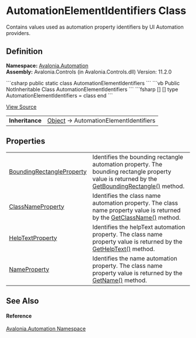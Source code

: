 # AutomationElementIdentifiers Class


Contains values used as automation property identifiers by UI Automation providers.



## Definition
**Namespace:** <a href="N_Avalonia_Automation">Avalonia.Automation</a>  
**Assembly:** Avalonia.Controls (in Avalonia.Controls.dll) Version: 11.2.0

<Tabs groupId="api-code-preview">
<TabItem value="csharp" label="C#">
```csharp
public static class AutomationElementIdentifiers
```
</TabItem>
<TabItem value="vb" label="VB">
```vb
Public NotInheritable Class AutomationElementIdentifiers
```
</TabItem>
<TabItem value="fsharp" label="F#">
```fsharp
[<AbstractClassAttribute>]
[<SealedAttribute>]
type AutomationElementIdentifiers = class end
```
</TabItem>
</Tabs>



<a href="https://github.com/AvaloniaUI/Avalonia/tree/master/src/Avalonia.Controls/Automation/AutomationElementIdentifiers.cs" title="View the source code">View Source</a>

<table>
<tr><td><strong>Inheritance</strong></td><td><a href="https://learn.microsoft.com/dotnet/api/system.object" target="_blank" rel="noopener noreferrer">Object</a>  →  AutomationElementIdentifiers</td></tr>
</table>



## Properties
<table>
<tr>
<td><a href="P_Avalonia_Automation_AutomationElementIdentifiers_BoundingRectangleProperty">BoundingRectangleProperty</a></td>
<td>Identifies the bounding rectangle automation property. The bounding rectangle property value is returned by the <a href="M_Avalonia_Automation_Peers_AutomationPeer_GetBoundingRectangle">GetBoundingRectangle()</a> method.</td>
</tr>
<tr>
<td><a href="P_Avalonia_Automation_AutomationElementIdentifiers_ClassNameProperty">ClassNameProperty</a></td>
<td>Identifies the class name automation property. The class name property value is returned by the <a href="M_Avalonia_Automation_Peers_AutomationPeer_GetClassName">GetClassName()</a> method.</td>
</tr>
<tr>
<td><a href="P_Avalonia_Automation_AutomationElementIdentifiers_HelpTextProperty">HelpTextProperty</a></td>
<td>Identifies the helpText automation property. The class name property value is returned by the <a href="M_Avalonia_Automation_Peers_AutomationPeer_GetHelpText">GetHelpText()</a> method.</td>
</tr>
<tr>
<td><a href="P_Avalonia_Automation_AutomationElementIdentifiers_NameProperty">NameProperty</a></td>
<td>Identifies the name automation property. The class name property value is returned by the <a href="M_Avalonia_Automation_Peers_AutomationPeer_GetName">GetName()</a> method.</td>
</tr>
</table>

## See Also


#### Reference
<a href="N_Avalonia_Automation">Avalonia.Automation Namespace</a>  

